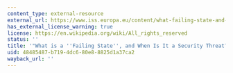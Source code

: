 ```yaml
---
content_type: external-resource
external_url: https://www.iss.europa.eu/content/what-failing-state-and-when-it-security-threat
has_external_license_warning: true
license: https://en.wikipedia.org/wiki/All_rights_reserved
status: ''
title: '"What is a ''Failing State'', and When Is It a Security Threat?" (PDF)'
uid: 48485487-b719-4dc6-80e8-8825d1a37ca2
wayback_url: ''
---
```

